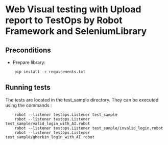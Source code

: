 # Web Visual testing with Upload report to TestOps by Robot Framework and SeleniumLibrary

## Preconditions
- Prepare library:
```
    pip install -r requirements.txt
```

## Running tests

The tests are located in the test_sample directory. They can be executed using the commands :
```
    robot --listener testops.Listener test_sample
    robot --listener testops.Listener test_sample/valid_login_with_AI.robot
    robot --listener testops.Listener test_sample/invalid_login.robot
    robot --listener testops.Listener test_sample/gherkin_login_with_AI.robot
```
